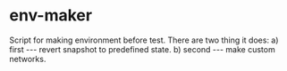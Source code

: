 env-maker
=========

Script for making environment before test.
There are two thing it does:
a) first --- revert snapshot to predefined state.
b) second --- make custom networks.
